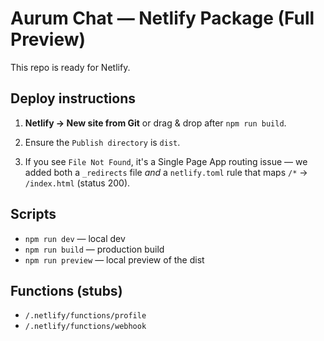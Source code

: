 # Aurum Chat — Netlify Package (Full Preview)

This repo is ready for Netlify.

## Deploy instructions
1) **Netlify → New site from Git** or drag & drop after `npm run build`.

2) Ensure the `Publish directory` is `dist`.

3) If you see `File Not Found`, it's a Single Page App routing issue — we added both a `_redirects` file *and* a `netlify.toml` rule that maps `/*` → `/index.html` (status 200).

## Scripts
- `npm run dev` — local dev
- `npm run build` — production build
- `npm run preview` — local preview of the dist

## Functions (stubs)
- `/.netlify/functions/profile`
- `/.netlify/functions/webhook`
